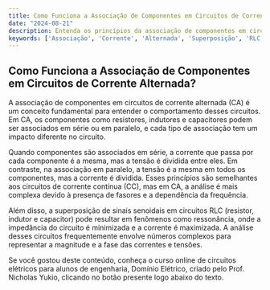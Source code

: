```yaml
---
title: Como Funciona a Associação de Componentes em Circuitos de Corrente Alternada?
date: "2024-08-21"
description: Entenda os princípios da associação de componentes em circuitos de corrente alternada e como isso afeta o comportamento do circuito.
keywords: ['Associação', 'Corrente', 'Alternada', 'Superposição', 'RLC', 'senoidal', 'Número']
---
```


## Como Funciona a Associação de Componentes em Circuitos de Corrente Alternada?

A associação de componentes em circuitos de corrente alternada (CA) é um conceito fundamental para entender o comportamento desses circuitos. Em CA, os componentes como resistores, indutores e capacitores podem ser associados em série ou em paralelo, e cada tipo de associação tem um impacto diferente no circuito.

Quando componentes são associados em série, a corrente que passa por cada componente é a mesma, mas a tensão é dividida entre eles. Em contraste, na associação em paralelo, a tensão é a mesma em todos os componentes, mas a corrente é dividida. Esses princípios são semelhantes aos circuitos de corrente contínua (CC), mas em CA, a análise é mais complexa devido à presença de fasores e a dependência da frequência.

Além disso, a superposição de sinais senoidais em circuitos RLC (resistor, indutor e capacitor) pode resultar em fenômenos como ressonância, onde a impedância do circuito é minimizada e a corrente é maximizada. A análise desses circuitos frequentemente envolve números complexos para representar a magnitude e a fase das correntes e tensões.

Se você gostou deste conteúdo, conheça o curso online de circuitos elétricos para alunos de engenharia, Domínio Elétrico, criado pelo Prof. Nicholas Yukio, clicando no botão presente logo abaixo do texto.